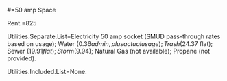 #=50 amp Space

Rent.$=$825

Utilities.Separate.List=Electricity 50 amp socket (SMUD pass-through rates based on usage);  Water  ($0.36 admin, plus actual usage); Trash ($24.37 flat); Sewer ($19.91 flat); Storm ($9.94); Natural Gas (not available); Propane (not provided).

Utilities.Included.List=None.
